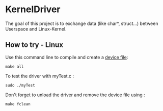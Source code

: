 # KernelDriver

The goal of this project is to exchange data (like char*, struct...) between Userspace and Linux-Kernel.

## How to try - Linux

Use this command line to compile and create a [device file](https://en.wikipedia.org/wiki/Device_file):
```
make all
```
To test the driver with myTest.c :
```
sudo ./myTest
```
Don't forget to unload the driver and remove the device file using :
```
make fclean
```
